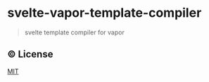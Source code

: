 # svelte-vapor-template-compiler

> svelte template compiler for vapor

## ©️ License

[MIT](http://opensource.org/licenses/MIT)
